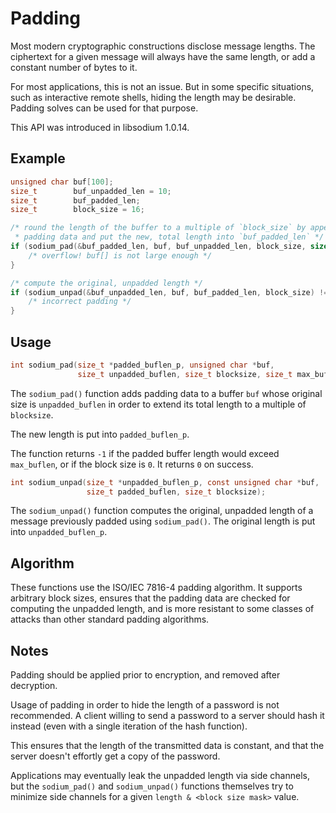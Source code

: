 # Padding

Most modern cryptographic constructions disclose message lengths. The ciphertext for a given message will always have the same length, or add a constant number of bytes to it.

For most applications, this is not an issue. But in some specific situations, such as interactive remote shells, hiding the length may be desirable. Padding solves can be used for that purpose.

This API was introduced in libsodium 1.0.14.

## Example

```c
unsigned char buf[100];
size_t        buf_unpadded_len = 10;
size_t        buf_padded_len;
size_t        block_size = 16;

/* round the length of the buffer to a multiple of `block_size` by appending
 * padding data and put the new, total length into `buf_padded_len` */
if (sodium_pad(&buf_padded_len, buf, buf_unpadded_len, block_size, sizeof buf) != 0) {
    /* overflow! buf[] is not large enough */
}

/* compute the original, unpadded length */
if (sodium_unpad(&buf_unpadded_len, buf, buf_padded_len, block_size) != 0) {
    /* incorrect padding */
}
```

## Usage

```c
int sodium_pad(size_t *padded_buflen_p, unsigned char *buf,
               size_t unpadded_buflen, size_t blocksize, size_t max_buflen);
```

The `sodium_pad()` function adds padding data to a buffer `buf` whose original size is `unpadded_buflen` in order to extend its total length to a multiple of `blocksize`.

The new length is put into `padded_buflen_p`.

The function returns `-1` if the padded buffer length would exceed `max_buflen`, or if the block size is `0`.
It returns `0` on success.

```c
int sodium_unpad(size_t *unpadded_buflen_p, const unsigned char *buf,
                 size_t padded_buflen, size_t blocksize);
```

The `sodium_unpad()` function computes the original, unpadded length of a message previously padded using `sodium_pad()`. The original length is put into `unpadded_buflen_p`.

## Algorithm

These functions use the ISO/IEC 7816-4 padding algorithm. It supports arbitrary block sizes, ensures that the padding data are checked for computing the unpadded length, and is more resistant to some classes of attacks than other standard padding algorithms.

## Notes

Padding should be applied prior to encryption, and removed after decryption.

Usage of padding in order to hide the length of a password is not recommended. A client willing to send a password to a server should hash it instead (even with a single iteration of the hash function).

This ensures that the length of the transmitted data is constant, and that the server doesn't effortly get a copy of the password.

Applications may eventually leak the unpadded length via side channels, but the `sodium_pad()` and `sodium_unpad()` functions themselves try to minimize side channels for a given `length & <block size mask>` value.
